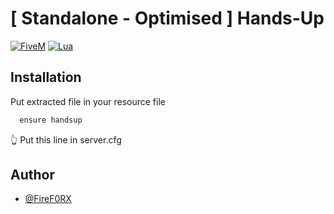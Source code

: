 # [ Standalone - Optimised ] Hands-Up 
[![FiveM](https://img.shields.io/badge/-FiveM-orange)](https://img.shields.io/badge/-FiveM-orange) [![Lua](https://img.shields.io/badge/-Lua-blue)](https://img.shields.io/badge/-Lua-blue)
## Installation
Put extracted file in your resource file

```bash
  ensure handsup
```
👆
Put this line in server.cfg
## Author

- [@FireF0RX](https://www.github.com/f1ref0rx)
